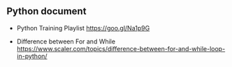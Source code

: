 ## Python document

-   Python Training Playlist
    https://goo.gl/Na1p9G

-   Difference between For and While
    https://www.scaler.com/topics/difference-between-for-and-while-loop-in-python/
